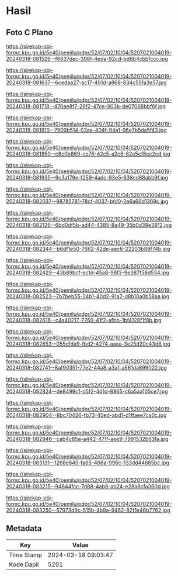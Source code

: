 # Hasil

## Foto C Plano

https://sirekap-obj-formc.kpu.go.id/5e40/pemilu/pdpr/52/07/02/10/04/5207021004019-20240318-081529--f6637dec-398f-4eda-92cd-bd6b4cbbfccc.jpg

https://sirekap-obj-formc.kpu.go.id/5e40/pemilu/pdpr/52/07/02/10/04/5207021004019-20240318-081637--6cedaa27-ac17-491d-a868-834c55fa3e57.jpg

https://sirekap-obj-formc.kpu.go.id/5e40/pemilu/pdpr/52/07/02/10/04/5207021004019-20240318-081718--470ae8f7-26f2-47ce-903b-de07068bbf6f.jpg

https://sirekap-obj-formc.kpu.go.id/5e40/pemilu/pdpr/52/07/02/10/04/5207021004019-20240318-081810--7909b514-03aa-404f-94a1-96e7b5da5f43.jpg

https://sirekap-obj-formc.kpu.go.id/5e40/pemilu/pdpr/52/07/02/10/04/5207021004019-20240318-081850--c8c0b869-ce76-42c5-a2c6-82e5cf8ec2cd.jpg

https://sirekap-obj-formc.kpu.go.id/5e40/pemilu/pdpr/52/07/02/10/04/5207021004019-20240318-081935--9c3a179e-f259-4adc-83e5-638cd88abb9f.jpg

https://sirekap-obj-formc.kpu.go.id/5e40/pemilu/pdpr/52/07/02/10/04/5207021004019-20240318-082037--98785781-78cf-4037-bfd0-2e6a66d1369c.jpg

https://sirekap-obj-formc.kpu.go.id/5e40/pemilu/pdpr/52/07/02/10/04/5207021004019-20240318-082126--6bd0df5b-ad44-4385-8a49-35b0d39e3912.jpg

https://sirekap-obj-formc.kpu.go.id/5e40/pemilu/pdpr/52/07/02/10/04/5207021004019-20240318-082344--b6df1e50-7662-42de-aec6-22203b89f74b.jpg

https://sirekap-obj-formc.kpu.go.id/5e40/pemilu/pdpr/52/07/02/10/04/5207021004019-20240318-082429--43b89bcf-ec1d-45a8-98f3-9e387f58d534.jpg

https://sirekap-obj-formc.kpu.go.id/5e40/pemilu/pdpr/52/07/02/10/04/5207021004019-20240318-082523--7b7beb55-24b1-40d2-91a7-d8b10a0b58aa.jpg

https://sirekap-obj-formc.kpu.go.id/5e40/pemilu/pdpr/52/07/02/10/04/5207021004019-20240318-082616--c4a40217-7760-41f2-afbb-1bf4128f1f8b.jpg

https://sirekap-obj-formc.kpu.go.id/5e40/pemilu/pdpr/52/07/02/10/04/5207021004019-20240318-082653--055dfda9-fbd2-4274-aaaa-3e25d20c43d8.jpg

https://sirekap-obj-formc.kpu.go.id/5e40/pemilu/pdpr/52/07/02/10/04/5207021004019-20240318-082741--8af90351-77e2-44a8-a3af-a661da899022.jpg

https://sirekap-obj-formc.kpu.go.id/5e40/pemilu/pdpr/52/07/02/10/04/5207021004019-20240318-082824--de8499c1-d5f2-4d1d-8865-c6a5aa105ce7.jpg

https://sirekap-obj-formc.kpu.go.id/5e40/pemilu/pdpr/52/07/02/10/04/5207021004019-20240318-082904--8bc70426-fb73-45ed-abd1-d1ffaee7ca0c.jpg

https://sirekap-obj-formc.kpu.go.id/5e40/pemilu/pdpr/52/07/02/10/04/5207021004019-20240318-082946--cab4c85a-a442-471f-aee9-7991532b63fa.jpg

https://sirekap-obj-formc.kpu.go.id/5e40/pemilu/pdpr/52/07/02/10/04/5207021004019-20240318-083131--1268e645-fa65-466a-996c-133dd44685bc.jpg

https://sirekap-obj-formc.kpu.go.id/5e40/pemilu/pdpr/52/07/02/10/04/5207021004019-20240318-083215--94644fcc-7d88-4ab8-ab24-e28a8cfa360d.jpg

https://sirekap-obj-formc.kpu.go.id/5e40/pemilu/pdpr/52/07/02/10/04/5207021004019-20240318-083250--57973d9c-515b-4b9a-9462-82f1e46b7762.jpg


## Metadata

| Key        | Value               |
| ---------- | ------------------- |
| Time Stamp | 2024-03-18 09:03:47 |
| Kode Dapil | 5201                |



